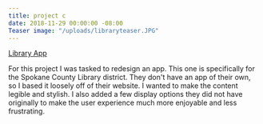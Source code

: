 ```yaml
---
title: project c
date: 2018-11-29 00:00:00 -08:00
Teaser image: "/uploads/libraryteaser.JPG"
---
```


[Library App](https://invis.io/SRL0LTAPTY9#/303310018_logo_Screen)

For this project I was tasked to redesign an app. This one is specifically for the Spokane County Library district. They don't have an app of their own, so I based it loosely off of their website. I wanted to make the content legible and stylish. I also added a few display options they did not have originally to make the user experience much more enjoyable and less frustrating.